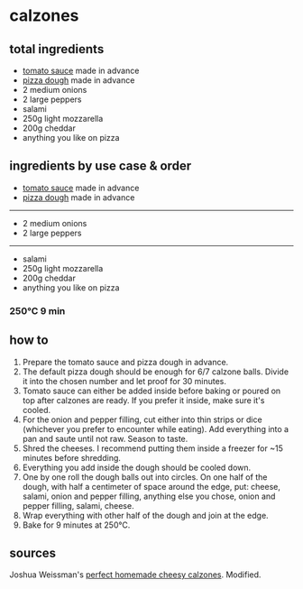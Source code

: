 # calzones

## total ingredients

- [tomato sauce](tomato-sauce) made in advance
- [pizza dough](pizza-dough) made in advance
- 2 medium onions
- 2 large peppers
- salami
- 250g light mozzarella
- 200g cheddar
- anything you like on pizza

## ingredients by use case & order

- [tomato sauce](tomato-sauce) made in advance
- [pizza dough](pizza-dough) made in advance

---

- 2 medium onions
- 2 large peppers

---

- salami
- 250g light mozzarella
- 200g cheddar
- anything you like on pizza

### 250°C 9 min

## how to

1. Prepare the tomato sauce and pizza dough in advance.
2. The default pizza dough should be enough for 6/7 calzone balls. Divide it into the chosen number and let proof for 30 minutes.
3. Tomato sauce can either be added inside before baking or poured on top after calzones are ready. If you prefer it inside, make sure it's cooled.
4. For the onion and pepper filling, cut either into thin strips or dice (whichever you prefer to encounter while eating). Add everything into a pan and saute until not raw. Season to taste.
5. Shred the cheeses. I recommend putting them inside a freezer for ~15 minutes before shredding.
6. Everything you add inside the dough should be cooled down.
7. One by one roll the dough balls out into circles. On one half of the dough, with half a centimeter of space around the edge, put: cheese, salami, onion and pepper filling, anything else you chose, onion and pepper filling, salami, cheese.
8. Wrap everything with other half of the dough and join at the edge.
9. Bake for 9 minutes at 250°C.

## sources

Joshua Weissman's [perfect homemade cheesy calzones](https://www.youtube.com/watch?v=PrbpuNZyoUQ). Modified.

